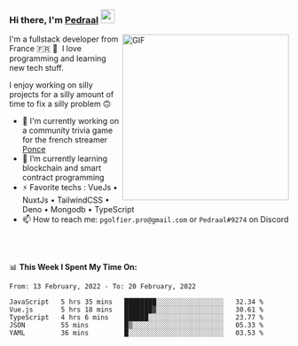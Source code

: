 ### Hi there, I'm <a href="https://pedraal.dev" target="_blank">Pedraal</a> <img src="https://media.giphy.com/media/hvRJCLFzcasrR4ia7z/giphy.gif" width="25px">
<img align="right" alt="GIF" src="https://pedraal.dev/avatar.png" width="300" height="300" />

I'm a fullstack developer from France 🇫🇷 🥖 &nbsp;I love programming and learning new
tech stuff.

I enjoy working on silly projects for a silly amount of time to fix a silly problem 🙃

- 🔭  I'm currently working on a community trivia game for the french streamer <a href="https://twitch.tv/ponce" target="_blank">Ponce</a>
- 🌱 I’m currently learning blockchain and smart contract programming
- ⚡ Favorite techs : VueJs &bull; NuxtJs &bull; TailwindCSS &bull; Deno &bull; Mongodb &bull; TypeScript
- 📫 How to reach me: `pgolfier.pro@gmail.com` or `Pedraal#9274` on Discord

<br>
<br>

📊 **This Week I Spent My Time On:**
<!--START_SECTION:waka-->
```text
From: 13 February, 2022 - To: 20 February, 2022

JavaScript   5 hrs 35 mins   ████████░░░░░░░░░░░░░░░░░   32.34 % 
Vue.js       5 hrs 18 mins   ███████▓░░░░░░░░░░░░░░░░░   30.61 % 
TypeScript   4 hrs 6 mins    ██████░░░░░░░░░░░░░░░░░░░   23.77 % 
JSON         55 mins         █▒░░░░░░░░░░░░░░░░░░░░░░░   05.33 % 
YAML         36 mins         █░░░░░░░░░░░░░░░░░░░░░░░░   03.53 % 
```
<!--END_SECTION:waka-->
